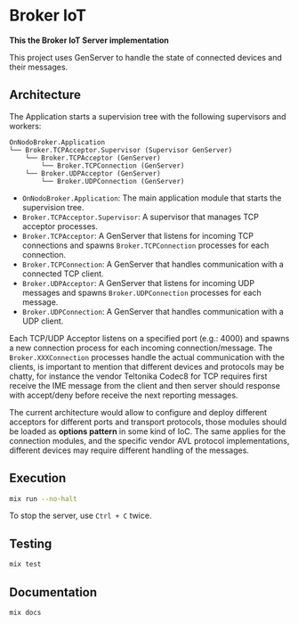 # Broker IoT

**This the Broker IoT Server implementation**

This project uses GenServer to handle the state of connected devices and their messages.

## Architecture

The Application starts a supervision tree with the following supervisors and workers:

```
OnNodoBroker.Application
└── Broker.TCPAcceptor.Supervisor (Supervisor GenServer)
    └── Broker.TCPAcceptor (GenServer)
        └── Broker.TCPConnection (GenServer)
    └── Broker.UDPAcceptor (GenServer)
        └── Broker.UDPConnection (GenServer)
```
- `OnNodoBroker.Application`: The main application module that starts the supervision tree.
- `Broker.TCPAcceptor.Supervisor`: A supervisor that manages TCP acceptor processes.
- `Broker.TCPAcceptor`: A GenServer that listens for incoming TCP connections and spawns `Broker.TCPConnection` processes for each connection.
- `Broker.TCPConnection`: A GenServer that handles communication with a connected TCP client.
- `Broker.UDPAcceptor`: A GenServer that listens for incoming UDP messages and spawns `Broker.UDPConnection` processes for each message.
- `Broker.UDPConnection`: A GenServer that handles communication with a UDP client.

Each TCP/UDP Acceptor listens on a specified port (e.g.: 4000) and spawns a new connection process for each incoming connection/message. The `Broker.XXXConnection` processes handle the actual communication with the clients, is important to mention that different devices and protocols may be chatty, for instance the vendor Teltonika Codec8 for TCP requires first receive the IME message from the client and then server should response with accept/deny before receive the next reporting messages.

The current architecture would allow to configure and deploy different acceptors for different ports and transport protocols, those modules should be loaded as **options pattern** in some kind of IoC. The same applies for the connection modules, and the specific vendor AVL protocol implementations, different devices may require different handling of the messages.



## Execution

```bash
mix run --no-halt
```
To stop the server, use `Ctrl + C` twice.

## Testing

```bash
mix test
```
## Documentation

```bash
mix docs
```
